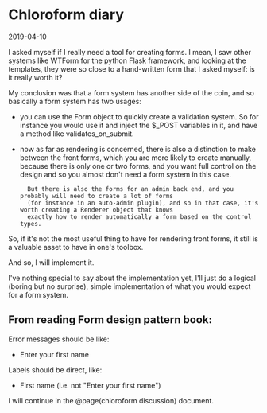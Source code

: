 Chloroform diary
=========
2019-04-10


I asked myself if I really need a tool for creating forms. I mean, I saw other systems like WTForm for the python Flask framework,
and looking at the templates, they were so close to a hand-written form that I asked myself: is it really worth it?


My conclusion was that a form system has another side of the coin, and so basically a form system has two usages:


- you can use the Form object to quickly create a validation system. 
        So for instance you would use it and inject the $_POST variables in it, and have a method like validates_on_submit.
        
- now as far as rendering is concerned, there is also a distinction to make between the front forms, which you are more likely
        to create manually, because there is only one or two forms, and you want full control on the design and so 
        you almost don't need a form system in this case.
        
        But there is also the forms for an admin back end, and you probably will need to create a lot of forms
        (for instance in an auto-admin plugin), and so in that case, it's worth creating a Renderer object that knows
        exactly how to render automatically a form based on the control types.
        
        
So, if it's not the most useful thing to have for rendering front forms, it still is a valuable asset to have in one's toolbox.

And so, I will implement it.




I've nothing special to say about the implementation yet, I'll just do a logical (boring but no surprise), simple implementation
of what you would expect for a form system.




From reading Form design pattern book:
------------------

Error messages should be like:

- Enter your first name          
         
         
Labels should be direct, like:

- First name  (i.e. not "Enter your first name")         




I will continue in the @page(chloroform discussion) document.



